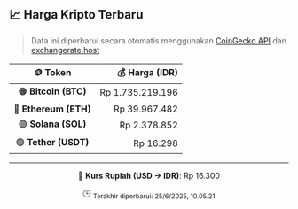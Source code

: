 

<!-- HARGA_KRIPTO -->
## 📈 Harga Kripto Terbaru

> Data ini diperbarui secara otomatis menggunakan [CoinGecko API](https://www.coingecko.com/) dan [exchangerate.host](https://exchangerate.host/)

<div align="center">

| 🪙 Token | 💰 Harga (IDR) |
|:------:|---------------:|
| 🟠 **Bitcoin (BTC)**   | Rp 1.735.219.196 |
| 🔵 **Ethereum (ETH)**  | Rp 39.967.482 |
| 🟣 **Solana (SOL)**    | Rp 2.378.852 |
| 🟢 **Tether (USDT)**   | Rp 16.298 |

---

💱 **Kurs Rupiah (USD → IDR)**: Rp 16.300

🕒 <sub>Terakhir diperbarui: 25/6/2025, 10.05.21</sub>

</div>
<!-- /HARGA_KRIPTO -->
